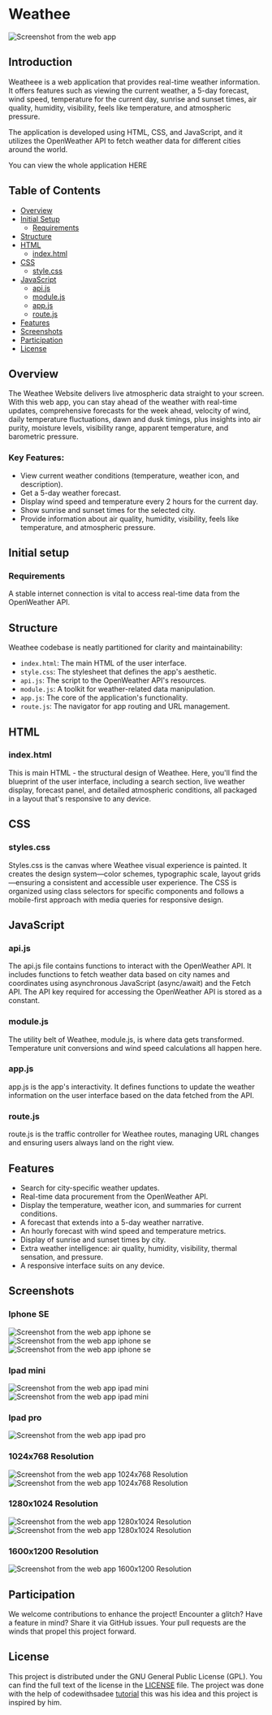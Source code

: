 # Weathee
![Screenshot from the web app](/screenshots/1600x1200.png)
## Introduction

Weatheee is a web application that provides real-time weather information. It offers features such as viewing the current weather, a 5-day forecast, wind speed, temperature for the current day, sunrise and sunset times, air quality, humidity, visibility, feels like temperature, and atmospheric pressure.

The application is developed using HTML, CSS, and JavaScript, and it utilizes the OpenWeather API to fetch weather data for different cities around the world.

You can view the whole application HERE 

## Table of Contents

- [Overview](#overview)
- [Initial Setup](#initial-setup)
  - [Requirements](#requirements)
- [Structure](#structure)
- [HTML](#html)
  - [index.html](#index-html)
- [CSS](#css)
  - [style.css](#style-css)
- [JavaScript](#javascript)
  - [api.js](#api-js)
  - [module.js](#module-js)
  - [app.js](#app-js)
  - [route.js](#route-js)
- [Features](#features)
- [Screenshots](#screenshots)
- [Participation](#participation)
- [License](#license)

## Overview

The Weathee Website delivers live atmospheric data straight to your screen. With this web app, you can stay ahead of the weather with real-time updates, comprehensive forecasts for the week ahead, velocity of wind, daily temperature fluctuations, dawn and dusk timings, plus insights into air purity, moisture levels, visibility range, apparent temperature, and barometric pressure.

### Key Features:

- View current weather conditions (temperature, weather icon, and description).
- Get a 5-day weather forecast.
- Display wind speed and temperature every 2 hours for the current day.
- Show sunrise and sunset times for the selected city.
- Provide information about air quality, humidity, visibility, feels like temperature, and atmospheric pressure.

## Initial setup

### Requirements

A stable internet connection is vital to access real-time data from the OpenWeather API.

## Structure

Weathee codebase is neatly partitioned for clarity and maintainability:

- `index.html`: The main HTML of the user interface.
- `style.css`: The stylesheet that defines the app's aesthetic.
- `api.js`: The script to the OpenWeather API's resources.
- `module.js`: A toolkit for weather-related data manipulation.
- `app.js`: The core of the application's functionality.
- `route.js`: The navigator for app routing and URL management.

## HTML

### index.html

This is main HTML -  the structural design of Weathee. Here, you'll find the blueprint of the user interface, including a search section, live weather display, forecast panel, and detailed atmospheric conditions, all packaged in a layout that's responsive to any device.

## CSS

### styles.css

Styles.css is the canvas where Weathee visual experience is painted. It creates the design system—color schemes, typographic scale, layout grids—ensuring a consistent and accessible user experience. The CSS is organized using class selectors for specific components and follows a mobile-first approach with media queries for responsive design.

## JavaScript

### api.js

The api.js file contains functions to interact with the OpenWeather API. It includes functions to fetch weather data based on city names and coordinates using asynchronous JavaScript (async/await) and the Fetch API. The API key required for accessing the OpenWeather API is stored as a constant.

### module.js

The utility belt of Weathee, module.js, is where data gets transformed. Temperature unit conversions and wind speed calculations all happen here.

### app.js

app.js is the app's interactivity. It defines functions to update the weather information on the user interface based on the data fetched from the API.

### route.js

route.js is the traffic controller for Weathee routes, managing URL changes and ensuring users always land on the right view.

## Features

- Search for city-specific weather updates.
- Real-time data procurement from the OpenWeather API.
- Display the temperature, weather icon, and summaries for current conditions.
- A forecast that extends into a 5-day weather narrative.
- An hourly forecast with wind speed and temperature metrics.
- Display of sunrise and sunset times by city.
- Extra weather intelligence: air quality, humidity, visibility, thermal sensation, and pressure.
- A responsive interface suits on any device.
  
## Screenshots

### Iphone SE

![Screenshot from the web app iphone se](/screenshots/iphonese1.png)
![Screenshot from the web app iphone se](/screenshots/iphonese2.png)
![Screenshot from the web app iphone se](/screenshots/iphonese3.png)

### Ipad mini

![Screenshot from the web app ipad mini](/screenshots/ipadmini1.png)
![Screenshot from the web app ipad mini](/screenshots/ipadmini2.png)

### Ipad pro

![Screenshot from the web app ipad pro](/screenshots/ipadpro.png)

### 1024x768 Resolution

![Screenshot from the web app 1024x768 Resolution](/screenshots/1024x7681.png)
![Screenshot from the web app 1024x768 Resolution](/screenshots/1024x7682.png)

### 1280x1024 Resolution

![Screenshot from the web app 1280x1024 Resolution](/screenshots/1280x10241.png)
![Screenshot from the web app 1280x1024 Resolution](/screenshots/1280x10242.png)

### 1600x1200 Resolution

![Screenshot from the web app 1600x1200 Resolution](/screenshots/1600x1200.png)

## Participation

We welcome contributions to enhance the project! Encounter a glitch? Have a feature in mind? Share it via GitHub issues. Your pull requests are the winds that propel this project forward.

## License

This project is distributed under the GNU General Public License (GPL). You can find the full text of the license in the [LICENSE](license.txt) file.
The project was done with the help of codewithsadee [tutorial](https://www.youtube.com/watch?v=QMwyNnjAils)  this was his idea and this project is inspired by him. 

